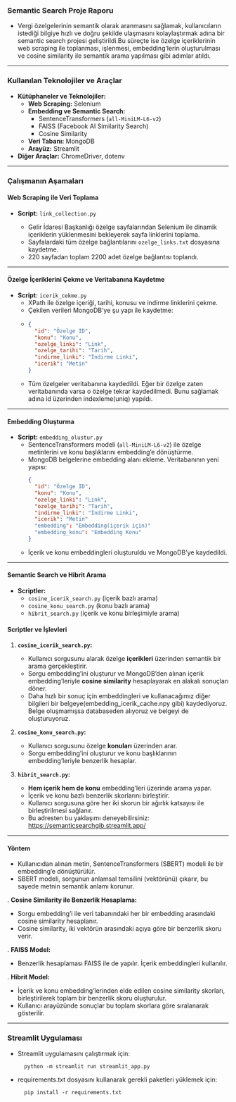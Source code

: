 
### **Semantic Search Proje Raporu**  

- Vergi özelgelerinin semantik olarak aranmasını sağlamak, kullanıcıların istediği bilgiye hızlı ve doğru şekilde ulaşmasını kolaylaştırmak adına bir semantic search projesi geliştirildi.Bu süreçte ise özelge içeriklerinin web scraping ile toplanması, işlenmesi, embedding’lerin oluşturulması ve cosine similarity ile semantik arama yapılması gibi adımlar atıldı.

---

### **Kullanılan Teknolojiler ve Araçlar**  
- **Kütüphaneler ve Teknolojiler:**  
  - **Web Scraping:** Selenium  
  - **Embedding ve Semantic Search:**  
    - SentenceTransformers (`all-MiniLM-L6-v2`)  
    - FAISS (Facebook AI Similarity Search)  
    - Cosine Similarity  
  - **Veri Tabanı:** MongoDB  
  - **Arayüz:** Streamlit  
- **Diğer Araçlar:** ChromeDriver, dotenv  

---

### **Çalışmanın Aşamaları**  

#### **Web Scraping ile Veri Toplama**  
- **Script:** `link_collection.py`  

  - Gelir İdaresi Başkanlığı özelge sayfalarından Selenium ile dinamik içeriklerin yüklenmesini bekleyerek sayfa linklerini toplama.  
  - Sayfalardaki tüm özelge bağlantılarını `ozelge_links.txt` dosyasına kaydetme.  
  - 220 sayfadan toplam 2200 adet özelge bağlantısı toplandı.  

---

#### **Özelge İçeriklerini Çekme ve Veritabanına Kaydetme**  
- **Script:** `icerik_cekme.py`   
  - XPath ile özelge içeriği, tarihi, konusu ve indirme linklerini çekme.  
  - Çekilen verileri MongoDB’ye şu yapı ile kaydetme:
  -   
    ```json
    {
      "id": "Özelge ID",
      "konu": "Konu",
      "ozelge_linki": "Link",
      "ozelge_tarihi": "Tarih",
      "indirme_linki": "İndirme Linki",
      "icerik": "Metin"
    }
    ```  
  -  Tüm özelgeler veritabanına kaydedildi. Eğer bir özelge zaten veritabanında varsa o özelge tekrar kaydedilmedi. Bunu sağlamak adına id üzerinden indexleme(uniq) yapıldı. 

---

#### **Embedding Oluşturma**  
- **Script:** `embedding_olustur.py`  
  - SentenceTransformers modeli (`all-MiniLM-L6-v2`) ile özelge metinlerini ve konu başlıklarını embedding’e dönüştürme.  
  - MongoDB belgelerine embedding alanı ekleme. Veritabanının yeni yapısı:
    ```json
    {
      "id": "Özelge ID",
      "konu": "Konu",
      "ozelge_linki": "Link",
      "ozelge_tarihi": "Tarih",
      "indirme_linki": "İndirme Linki",
      "icerik": "Metin"
      "embedding": "Embedding(içerik için)"
      "embedding_konu": "Embedding Konu"
    }
    ```  
  - İçerik ve konu embeddingleri oluşturuldu ve MongoDB’ye kaydedildi.  

---

#### **Semantic Search ve Hibrit Arama**  
- **Scriptler:**  
  - `cosine_icerik_search.py` (içerik bazlı arama)  
  - `cosine_konu_search.py` (konu bazlı arama)  
  - `hibrit_search.py` (içerik ve konu birleşimiyle arama) 

#### **Scriptler ve İşlevleri**
1. **`cosine_icerik_search.py`:**  
   - Kullanıcı sorgusunu alarak özelge **içerikleri** üzerinden semantik bir arama gerçekleştirir.  
   - Sorgu embedding’ini oluşturur ve MongoDB’den alınan içerik embedding’leriyle **cosine similarity** hesaplayarak en alakalı sonuçları döner.
   - Daha hızlı bir sonuç için embeddingleri ve kullanacağımız diğer bilgileri bir belgeye(embedding_icerik_cache.npy gibi) kaydediyoruz. Belge oluşmamışsa databaseden alıyoruz ve belgeyi de oluşturuyoruz.   

2. **`cosine_konu_search.py`:**  
   - Kullanıcı sorgusunu özelge **konuları** üzerinden arar.  
   - Sorgu embedding’ini oluşturur ve konu başlıklarının embedding’leriyle benzerlik hesaplar.  

3. **`hibrit_search.py`:**  
   - **Hem içerik hem de konu** embedding’leri üzerinde arama yapar.  
   - İçerik ve konu bazlı benzerlik skorlarını birleştirir.  
   - Kullanıcı sorgusuna göre her iki skorun bir ağırlık katsayısı ile birleştirilmesi sağlanır.
   - Bu adresten bu yaklaşımı deneyebilirsiniz: https://semanticsearchgib.streamlit.app/

---

#### **Yöntem**  
   - Kullanıcıdan alınan metin, SentenceTransformers (SBERT) modeli ile bir embedding’e dönüştürülür.  
   - SBERT modeli, sorgunun anlamsal temsilini (vektörünü) çıkarır, bu sayede metnin semantik anlamı korunur.   

. **Cosine Similarity ile Benzerlik Hesaplama:**  
   - Sorgu embedding’i ile veri tabanındaki her bir embedding arasındaki cosine similarity hesaplanır.  
   - Cosine similarity, iki vektörün arasındaki açıya göre bir benzerlik skoru verir.

. **FAISS Model:**  
   - Benzerlik hesaplaması FAISS ile de yapılır. İçerik embeddingleri kullanılır.

. **Hibrit Model:**  
   - İçerik ve konu embedding’lerinden elde edilen cosine similarity skorları, birleştirilerek toplam bir benzerlik skoru oluşturulur.  
   - Kullanıcı arayüzünde sonuçlar bu toplam skorlara göre sıralanarak gösterilir.  

---

### **Streamlit Uygulaması**  
  - Streamlit uygulamasını çalıştırmak için:
    ```
      python -m streamlit run streamlit_app.py
    ``` 
  - requirements.txt dosyasını kullanarak gerekli paketleri yüklemek için:
    ```
      pip install -r requirements.txt
    ``` 
